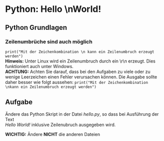 # Python: Hello \nWorld!

## Python Grundlagen

### Zeilenumbrüche sind auch möglich
`print("Mit der Zeichenkombination \n kann ein Zeilenumbruch erzeugt werden")`  
**Hinweis:** Unter Linux wird ein Zeilenumbruch durch ein \r\n erzeugt. Dies funktioniert auch unter Windows.  
**ACHTUNG:** Achten Sie darauf, dass bei den Aufgaben zu viele oder zu wenige Leerzeichen einen Fehler verursachen können. Die Ausgabe sollte daher besser wie folgt aussehen:
`print("Mit der Zeichenkombination \nkann ein Zeilenumbruch erzeugt werden")`

## Aufgabe
Ändere das Python Skript in der Datei *hello.py*, so dass bei Ausführung der Text  
*Hello 
World!* 
inklusive Zeilenubruch ausgegeben wird.  

**WICHTIG:** Ändere **NICHT** die anderen Dateien
